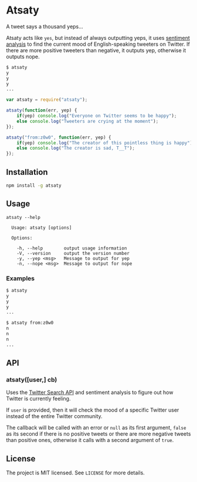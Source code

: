 # Atsaty

A tweet says a thousand yeps...

  
Atsaty acts like `yes`, but instead of always outputting yeps,
it uses [sentiment analysis](https://github.com/thisandagain/sentiment) to
find the current mood of English-speaking tweeters on Twitter.
If there are more positive tweeters than negative, it outputs yep, otherwise
it outputs nope.

```sh
$ atsaty
y
y
y
...
```

```js
var atsaty = require("atsaty");

atsaty(function(err, yep) {
    if(yep) console.log("Everyone on Twitter seems to be happy");
    else console.log("Tweeters are crying at the moment");
});

atsaty("from:z0w0", function(err, yep) {
    if(yep) console.log("The creator of this pointless thing is happy");
    else console.log("The creator is sad, T__T");
});
```

## Installation

```sh
npm install -g atsaty
```

## Usage

```
atsaty --help

  Usage: atsaty [options]

  Options:

    -h, --help        output usage information
    -V, --version     output the version number
    -y, --yep <msg>   Message to output for yep
    -n, --nope <msg>  Message to output for nope

```

### Examples

```sh
$ atsaty
y
y
y
...
```

```sh
$ atsaty from:z0w0
n
n
n
...
```

## API

### atsaty([user,] cb)

Uses the [Twitter Search API](https://dev.twitter.com/docs/using-search)
and sentiment analysis to figure out how Twitter is currently feeling.

If `user` is provided, then it will check the mood of a specific Twitter user
instead of the entire Twitter community.  
  
The callback will be called with an error or `null` as its first argument,
`false` as its second if there is no positive tweets or there
are more negative tweets than positive ones, otherwise it calls with a second
argument of `true`.

## License

The project is MIT licensed. See `LICENSE` for more details.
